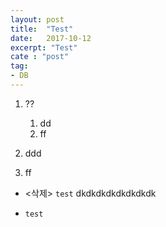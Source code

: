 ```yaml
---
layout: post
title:  "Test"
date:   2017-10-12
excerpt: "Test"
cate : "post"
tag:
- DB
---
```


1. ??
    1. dd   
    2. ff

2. ddd
3. ff


* <삭제> `test` dkdkdkdkdkdkdkdk

* `test`


